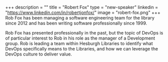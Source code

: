 +++
description = ""
title = "Robert Fox"
type = "new-speaker"
linkedin = "https://www.linkedin.com/in/robertjonfox/"
image = "robert-fox.png"
+++
Rob Fox has been managing a software engineering team for the library
since 2012 and has been writing software professionally since 1999.

Rob Fox has presented professionally in the past, but the topic of
DevOps is of particular interest to Rob in his role as the manager of a
Development group. Rob is leading a team within Hesburgh Libraries to
identify what DevOps specifically means to the Libraries, and how we can
leverage the DevOps culture to deliver value.